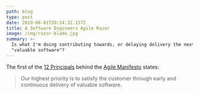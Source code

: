 ```yaml
---
path: blog
type: post
date: 2019-08-01T20:24:32.157Z
title: A Software Engineers Agile Razor
image: /img/razor-blade.jpg
summary: >-
  Is what I'm doing contributing towards, or delaying delivery the next piece of
  "valuable software"?
---
```

The first of the [12 Principals](https://agilemanifesto.org/principles.html) behind the [Agile Manifesto](https://agilemanifesto.org) states:

> Our highest priority is to satisfy the customer through early and continuous delivery of valuable software.
